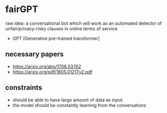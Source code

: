 # fairGPT
raw idea: a conversational bot which will work as an automated detector of unfair/privacy-risky clauses in online terms of service 

- GPT [Generative pre-trained transformer]

## necessary papers
- https://arxiv.org/abs/1706.03762
- https://arxiv.org/pdf/1805.01217v2.pdf

## constraints
- should be able to have large amount of data as input
- the model should be constantly learning from the conversations
